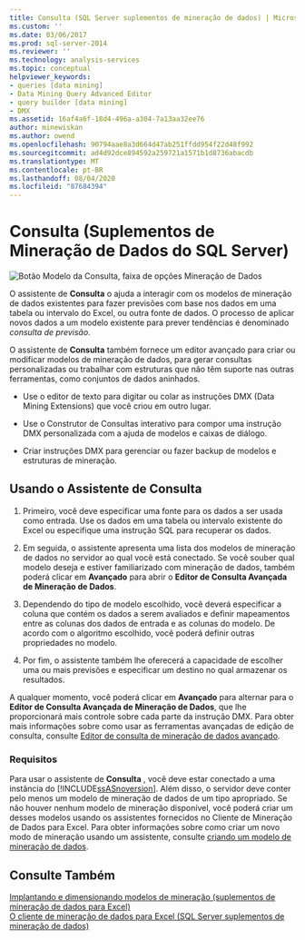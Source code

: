 ```yaml
---
title: Consulta (SQL Server suplementos de mineração de dados) | Microsoft Docs
ms.custom: ''
ms.date: 03/06/2017
ms.prod: sql-server-2014
ms.reviewer: ''
ms.technology: analysis-services
ms.topic: conceptual
helpviewer_keywords:
- queries [data mining]
- Data Mining Query Advanced Editor
- query builder [data mining]
- DMX
ms.assetid: 16af4a6f-18d4-496a-a304-7a13aa32ee76
author: minewiskan
ms.author: owend
ms.openlocfilehash: 90794aae8a3d664d47ab251ffdd954f22d48f992
ms.sourcegitcommit: ad4d92dce894592a259721a1571b1d8736abacdb
ms.translationtype: MT
ms.contentlocale: pt-BR
ms.lasthandoff: 08/04/2020
ms.locfileid: "87684394"
---
```

# <a name="query-sql-server-data-mining-add-ins"></a>Consulta (Suplementos de Mineração de Dados do SQL Server)
  ![Botão Modelo da Consulta, faixa de opções Mineração de Dados](media/dmc-query.gif "Botão Modelo da Consulta, faixa de opções Mineração de Dados")  
  
 O assistente de **Consulta** o ajuda a interagir com os modelos de mineração de dados existentes para fazer previsões com base nos dados em uma tabela ou intervalo do Excel, ou outra fonte de dados. O processo de aplicar novos dados a um modelo existente para prever tendências é denominado *consulta de previsão*.  
  
 O assistente de **Consulta** também fornece um editor avançado para criar ou modificar modelos de mineração de dados, para gerar consultas personalizadas ou trabalhar com estruturas que não têm suporte nas outras ferramentas, como conjuntos de dados aninhados.  
  
-   Use o editor de texto para digitar ou colar as instruções DMX (Data Mining Extensions) que você criou em outro lugar.  
  
-   Use o Construtor de Consultas interativo para compor uma instrução DMX personalizada com a ajuda de modelos e caixas de diálogo.  
  
-   Criar instruções DMX para gerenciar ou fazer backup de modelos e estruturas de mineração.  
  
## <a name="using-the-query-wizard"></a>Usando o Assistente de Consulta  
  
1.  Primeiro, você deve especificar uma fonte para os dados a ser usada como entrada. Use os dados em uma tabela ou intervalo existente do Excel ou especifique uma instrução SQL para recuperar os dados.  
  
2.  Em seguida, o assistente apresenta uma lista dos modelos de mineração de dados no servidor ao qual você está conectado. Se você souber qual modelo deseja e estiver familiarizado com mineração de dados, também poderá clicar em **Avançado** para abrir o **Editor de Consulta Avançada de Mineração de Dados**.  
  
3.  Dependendo do tipo de modelo escolhido, você deverá especificar a coluna que contém os dados a serem avaliados e definir mapeamentos entre as colunas dos dados de entrada e as colunas do modelo. De acordo com o algoritmo escolhido, você poderá definir outras propriedades no modelo.  
  
4.  Por fim, o assistente também lhe oferecerá a capacidade de escolher uma ou mais previsões e especificar um destino no qual armazenar os resultados.  
  
 A qualquer momento, você poderá clicar em **Avançado** para alternar para o **Editor de Consulta Avançada de Mineração de Dados**, que lhe proporcionará mais controle sobre cada parte da instrução DMX. Para obter mais informações sobre como usar as ferramentas avançadas de edição de consulta, consulte [Editor de consulta de mineração de dados avançado](advanced-data-mining-query-editor.md).  
  
### <a name="requirements"></a>Requisitos  
 Para usar o assistente de **Consulta** , você deve estar conectado a uma instância do [!INCLUDE[ssASnoversion](../includes/ssasnoversion-md.md)]. Além disso, o servidor deve conter pelo menos um modelo de mineração de dados de um tipo apropriado. Se não houver nenhum modelo de mineração disponível, você poderá criar um desses modelos usando os assistentes fornecidos no Cliente de Mineração de Dados para Excel. Para obter informações sobre como criar um novo modo de mineração usando um assistente, consulte [criando um modelo de mineração de dados](creating-a-data-mining-model.md).  
  
## <a name="see-also"></a>Consulte Também  
 [Implantando e dimensionando modelos de mineração &#40;suplementos de mineração de dados para Excel&#41;](deploying-and-scaling-mining-models-data-mining-add-ins-for-excel.md)   
 [O cliente de mineração de dados para Excel &#40;SQL Server suplementos de mineração de dados&#41;](data-mining-client-for-excel-sql-server-data-mining-add-ins.md)  
  
  
